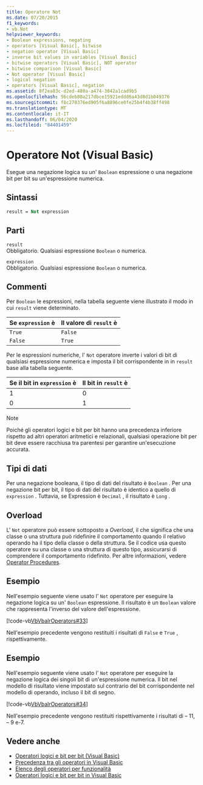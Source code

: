```yaml
---
title: Operatore Not
ms.date: 07/20/2015
f1_keywords:
- vb.Not
helpviewer_keywords:
- Boolean expressions, negating
- operators [Visual Basic], bitwise
- negation operator [Visual Basic]
- inverse bit values in variables [Visual Basic]
- bitwise operators [Visual Basic], NOT operator
- bitwise comparison [Visual Basic]
- Not operator [Visual Basic]
- logical negation
- operators [Visual Basic], negation
ms.assetid: 8f2ea83c-d2ed-480a-a474-3042a1cad9b5
ms.openlocfilehash: 56cdeb80a217dbce15921eddd6a43d8d1b049376
ms.sourcegitcommit: f8c270376ed905f6a8896ce0fe25b4f4b38ff498
ms.translationtype: MT
ms.contentlocale: it-IT
ms.lasthandoff: 06/04/2020
ms.locfileid: "84401459"
---
```

# <a name="not-operator-visual-basic"></a>Operatore Not (Visual Basic)
Esegue una negazione logica su un' `Boolean` espressione o una negazione bit per bit su un'espressione numerica.  
  
## <a name="syntax"></a>Sintassi  
  
```vb  
result = Not expression  
```  
  
## <a name="parts"></a>Parti  
 `result`  
 Obbligatorio. Qualsiasi espressione `Boolean` o numerica.  
  
 `expression`  
 Obbligatorio. Qualsiasi espressione `Boolean` o numerica.  
  
## <a name="remarks"></a>Commenti  
 Per `Boolean` le espressioni, nella tabella seguente viene illustrato il modo in cui `result` viene determinato.  
  
|Se `expression` è |Il valore di `result` è|  
|------------------------|------------------------------|  
|`True`|`False`|  
|`False`|`True`|  
  
 Per le espressioni numeriche, l' `Not` operatore inverte i valori di bit di qualsiasi espressione numerica e imposta il bit corrispondente in in `result` base alla tabella seguente.  
  
|Se il bit in `expression` è|Il bit in `result` è|  
|-------------------------------|----------------------------|  
|1|0|  
|0|1|  
  
> [!NOTE]
> Poiché gli operatori logici e bit per bit hanno una precedenza inferiore rispetto ad altri operatori aritmetici e relazionali, qualsiasi operazione bit per bit deve essere racchiusa tra parentesi per garantire un'esecuzione accurata.  
  
## <a name="data-types"></a>Tipi di dati  
 Per una negazione booleana, il tipo di dati del risultato è `Boolean` . Per una negazione bit per bit, il tipo di dati del risultato è identico a quello di `expression` . Tuttavia, se Expression è `Decimal` , il risultato è `Long` .  
  
## <a name="overloading"></a>Overload  
 L' `Not` operatore può essere sottoposto a *Overload*, il che significa che una classe o una struttura può ridefinire il comportamento quando il relativo operando ha il tipo della classe o della struttura. Se il codice usa questo operatore su una classe o una struttura di questo tipo, assicurarsi di comprendere il comportamento ridefinito. Per altre informazioni, vedere [Operator Procedures](../../programming-guide/language-features/procedures/operator-procedures.md).  
  
## <a name="example"></a>Esempio  
 Nell'esempio seguente viene usato l' `Not` operatore per eseguire la negazione logica su un' `Boolean` espressione. Il risultato è un `Boolean` valore che rappresenta l'inverso del valore dell'espressione.  
  
 [!code-vb[VbVbalrOperators#33](~/samples/snippets/visualbasic/VS_Snippets_VBCSharp/VbVbalrOperators/VB/Class1.vb#33)]  
  
 Nell'esempio precedente vengono restituiti i risultati di `False` e `True` , rispettivamente.  
  
## <a name="example"></a>Esempio  
 Nell'esempio seguente viene usato l' `Not` operatore per eseguire la negazione logica dei singoli bit di un'espressione numerica. Il bit nel modello di risultato viene impostato sul contrario del bit corrispondente nel modello di operando, incluso il bit di segno.  
  
 [!code-vb[VbVbalrOperators#34](~/samples/snippets/visualbasic/VS_Snippets_VBCSharp/VbVbalrOperators/VB/Class1.vb#34)]  
  
 Nell'esempio precedente vengono restituiti rispettivamente i risultati di – 11, – 9 e-7.  
  
## <a name="see-also"></a>Vedere anche

- [Operatori logici e bit per bit (Visual Basic)](logical-bitwise-operators.md)
- [Precedenza tra gli operatori in Visual Basic](operator-precedence.md)
- [Elenco degli operatori per funzionalità](operators-listed-by-functionality.md)
- [Operatori logici e bit per bit in Visual Basic](../../programming-guide/language-features/operators-and-expressions/logical-and-bitwise-operators.md)
